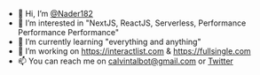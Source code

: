 - 👋 Hi, I’m [@Nader182](https://calvintalbot.com)
- 👀 I’m interested in "NextJS, ReactJS, Serverless, Performance Performance Performance"
- 🌱 I’m currently learning "everything and anything"
- 💞️ I’m working on https://interactlist.com & https://fullsingle.com
- 📫 You can reach me on calvintalbot@gmail.com or [Twitter](https://twitter.com/calvintalbot)

<!---
Nader182/Nader182 is a ✨ special ✨ repository because its `README.md` (this file) appears on your GitHub profile.
You can click the Preview link to take a look at your changes.
--->
